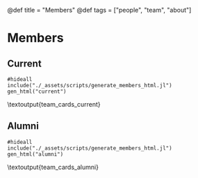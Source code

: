 @def title = "Members"
@def tags = ["people", "team", "about"]

# Members

## Current
```julia:team_cards_current
#hideall
include("./_assets/scripts/generate_members_html.jl")
gen_html("current")
```
\textoutput{team_cards_current}

## Alumni
```julia:team_cards_alumni
#hideall
include("./_assets/scripts/generate_members_html.jl")
gen_html("alumni")
```
\textoutput{team_cards_alumni}

